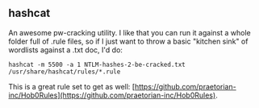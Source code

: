 ## hashcat
An awesome pw-cracking utility.  I like that you can run it against a whole folder full of .rule files, so if I just want to throw a basic "kitchen sink" of wordlists against a .txt doc, I'd do:

    hashcat -m 5500 -a 1 NTLM-hashes-2-be-cracked.txt /usr/share/hashcat/rules/*.rule

This is a great rule set to get as well: [https://github.com/praetorian-inc/Hob0Rules](https://github.com/praetorian-inc/Hob0Rules).  
